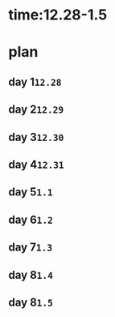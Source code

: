 # time:12.28-1.5
# plan
## day 1`12.28`
## day 2`12.29`
## day 3`12.30`
## day 4`12.31`
## day 5`1.1`
## day 6`1.2`
## day 7`1.3`
## day 8`1.4`
## day 8`1.5`
